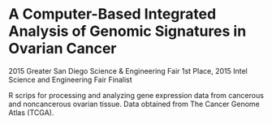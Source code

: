 # A Computer-Based Integrated Analysis of Genomic Signatures in Ovarian Cancer

2015 Greater San Diego Science & Engineering Fair 1st Place, 2015 Intel Science and Engineering Fair Finalist 


R scrips for processing and analyzing gene expression data from cancerous and noncancerous ovarian tissue. Data obtained from The Cancer Genome Atlas (TCGA).  
